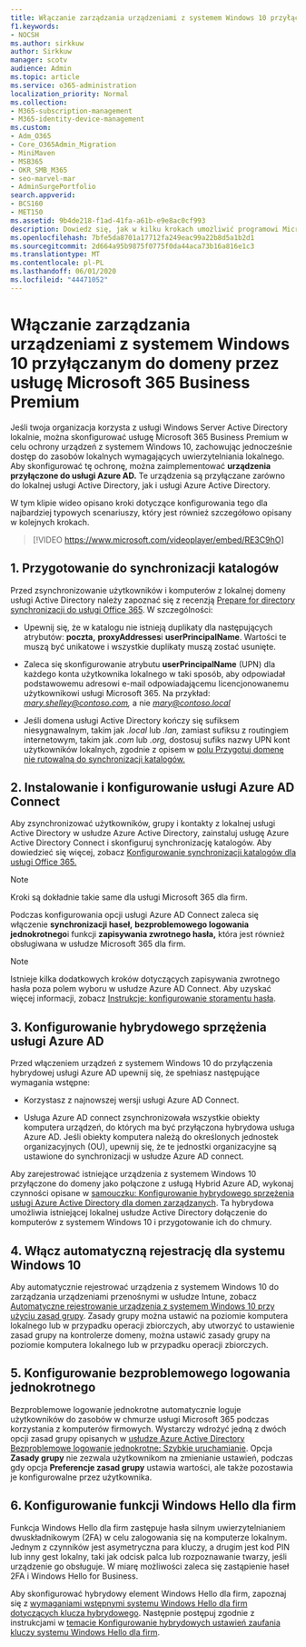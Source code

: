 ```yaml
---
title: Włączanie zarządzania urządzeniami z systemem Windows 10 przyłączonych do domeny przez usługę Microsoft 365 dla firm
f1.keywords:
- NOCSH
ms.author: sirkkuw
author: Sirkkuw
manager: scotv
audience: Admin
ms.topic: article
ms.service: o365-administration
localization_priority: Normal
ms.collection:
- M365-subscription-management
- M365-identity-device-management
ms.custom:
- Adm_O365
- Core_O365Admin_Migration
- MiniMaven
- MSB365
- OKR_SMB_M365
- seo-marvel-mar
- AdminSurgePortfolio
search.appverid:
- BCS160
- MET150
ms.assetid: 9b4de218-f1ad-41fa-a61b-e9e8ac0cf993
description: Dowiedz się, jak w kilku krokach umożliwić programowi Microsoft 365 ochronę lokalnych urządzeń z systemem Windows 10 połączonych z usługą Active Directory.
ms.openlocfilehash: 7bfe5da8701a17712fa249eac99a22b8d5a1b2d1
ms.sourcegitcommit: 2d664a95b9875f0775f0da44aca73b16a816e1c3
ms.translationtype: MT
ms.contentlocale: pl-PL
ms.lasthandoff: 06/01/2020
ms.locfileid: "44471052"
---
```

# <a name="enable-domain-joined-windows-10-devices-to-be-managed-by-microsoft-365-business-premium"></a>Włączanie zarządzania urządzeniami z systemem Windows 10 przyłączanym do domeny przez usługę Microsoft 365 Business Premium

Jeśli twoja organizacja korzysta z usługi Windows Server Active Directory lokalnie, można skonfigurować usługę Microsoft 365 Business Premium w celu ochrony urządzeń z systemem Windows 10, zachowując jednocześnie dostęp do zasobów lokalnych wymagających uwierzytelniania lokalnego.
Aby skonfigurować tę ochronę, można zaimplementować **urządzenia przyłączone do usługi Azure AD.** Te urządzenia są przyłączane zarówno do lokalnej usługi Active Directory, jak i usługi Azure Active Directory.

W tym klipie wideo opisano kroki dotyczące konfigurowania tego dla najbardziej typowych scenariuszy, który jest również szczegółowo opisany w kolejnych krokach.

> [!VIDEO https://www.microsoft.com/videoplayer/embed/RE3C9hO]
  

## <a name="1-prepare-for-directory-synchronization"></a>1. Przygotowanie do synchronizacji katalogów 

Przed zsynchronizowanie użytkowników i komputerów z lokalnej domeny usługi Active Directory należy zapoznać się z recenzją [Prepare for directory synchronizacji do usługi Office 365](https://docs.microsoft.com/office365/enterprise/prepare-for-directory-synchronization). W szczególności:

   - Upewnij się, że w katalogu nie istnieją duplikaty dla następujących atrybutów: **poczta,** **proxyAddresses**i **userPrincipalName**. Wartości te muszą być unikatowe i wszystkie duplikaty muszą zostać usunięte.
   
   - Zaleca się skonfigurowanie atrybutu **userPrincipalName** (UPN) dla każdego konta użytkownika lokalnego w taki sposób, aby odpowiadał podstawowemu adresowi e-mail odpowiadającemu licencjonowanemu użytkownikowi usługi Microsoft 365. Na przykład: *mary.shelley@contoso.com,* a nie *mary@contoso.local*
   
   - Jeśli domena usługi Active Directory kończy się sufiksem niesygnawalnym, takim jak *.local* lub *.lan,* zamiast sufiksu z routingiem internetowym, takim jak *.com* lub *.org,* dostosuj sufiks nazwy UPN kont użytkowników lokalnych, zgodnie z opisem w [polu Przygotuj domenę nie rutowalną do synchronizacji katalogów.](https://docs.microsoft.com/office365/enterprise/prepare-a-non-routable-domain-for-directory-synchronization) 

## <a name="2-install-and-configure-azure-ad-connect"></a>2. Instalowanie i konfigurowanie usługi Azure AD Connect

Aby zsynchronizować użytkowników, grupy i kontakty z lokalnej usługi Active Directory w usłudze Azure Active Directory, zainstaluj usługę Azure Active Directory Connect i skonfiguruj synchronizację katalogów. Aby dowiedzieć się więcej, zobacz [Konfigurowanie synchronizacji katalogów dla usługi Office 365.](https://docs.microsoft.com/office365/enterprise/set-up-directory-synchronization)

> [!NOTE]
> Kroki są dokładnie takie same dla usługi Microsoft 365 dla firm. 

Podczas konfigurowania opcji usługi Azure AD Connect zaleca się włączenie **synchronizacji haseł,** **bezproblemowego logowania jednokrotnego**i funkcji **zapisywania zwrotnego hasła,** która jest również obsługiwana w usłudze Microsoft 365 dla firm.

> [!NOTE]
> Istnieje kilka dodatkowych kroków dotyczących zapisywania zwrotnego hasła poza polem wyboru w usłudze Azure AD Connect. Aby uzyskać więcej informacji, zobacz [Instrukcje: konfigurowanie storamentu hasła](https://docs.microsoft.com/azure/active-directory/authentication/howto-sspr-writeback). 

## <a name="3-configure-hybrid-azure-ad-join"></a>3. Konfigurowanie hybrydowego sprzężenia usługi Azure AD

Przed włączeniem urządzeń z systemem Windows 10 do przyłączenia hybrydowej usługi Azure AD upewnij się, że spełniasz następujące wymagania wstępne:

   - Korzystasz z najnowszej wersji usługi Azure AD Connect.

   - Usługa Azure AD connect zsynchronizowała wszystkie obiekty komputera urządzeń, do których ma być przyłączona hybrydowa usługa Azure AD. Jeśli obiekty komputera należą do określonych jednostek organizacyjnych (OU), upewnij się, że te jednostki organizacyjne są ustawione do synchronizacji w usłudze Azure AD connect.

Aby zarejestrować istniejące urządzenia z systemem Windows 10 przyłączone do domeny jako połączone z usługą Hybrid Azure AD, wykonaj czynności opisane w [samouczku: Konfigurowanie hybrydowego sprzężenia usługi Azure Active Directory dla domen zarządzanych](https://docs.microsoft.com/azure/active-directory/devices/hybrid-azuread-join-managed-domains#configure-hybrid-azure-ad-join). Ta hybrydowa umożliwia istniejącej lokalnej usłudze Active Directory dołączenie do komputerów z systemem Windows 10 i przygotowanie ich do chmury.
    
## <a name="4-enable-automatic-enrollment-for-windows-10"></a>4. Włącz automatyczną rejestrację dla systemu Windows 10

 Aby automatycznie rejestrować urządzenia z systemem Windows 10 do zarządzania urządzeniami przenośnymi w usłudze Intune, zobacz [Automatyczne rejestrowanie urządzenia z systemem Windows 10 przy użyciu zasad grupy](https://docs.microsoft.com/windows/client-management/mdm/enroll-a-windows-10-device-automatically-using-group-policy). Zasady grupy można ustawić na poziomie komputera lokalnego lub w przypadku operacji zbiorczych, aby utworzyć to ustawienie zasad grupy na kontrolerze domeny, można ustawić zasady grupy na poziomie komputera lokalnego lub w przypadku operacji zbiorczych.

## <a name="5-configure-seamless-single-sign-on"></a>5. Konfigurowanie bezproblemowego logowania jednokrotnego

  Bezproblemowe logowanie jednokrotne automatycznie loguje użytkowników do zasobów w chmurze usługi Microsoft 365 podczas korzystania z komputerów firmowych. Wystarczy wdrożyć jedną z dwóch opcji zasad grupy opisanych w [usłudze Azure Active Directory Bezproblemowe logowanie jednokrotne: Szybkie uruchamianie](https://docs.microsoft.com/azure/active-directory/hybrid/how-to-connect-sso-quick-start#step-2-enable-the-feature). Opcja **Zasady grupy** nie zezwala użytkownikom na zmienianie ustawień, podczas gdy opcja **Preferencje zasad grupy** ustawia wartości, ale także pozostawia je konfigurowalne przez użytkownika.

## <a name="6-set-up-windows-hello-for-business"></a>6. Konfigurowanie funkcji Windows Hello dla firm

 Funkcja Windows Hello dla firm zastępuje hasła silnym uwierzytelnianiem dwuskładnikowym (2FA) w celu zalogowania się na komputerze lokalnym. Jednym z czynników jest asymetryczna para kluczy, a drugim jest kod PIN lub inny gest lokalny, taki jak odcisk palca lub rozpoznawanie twarzy, jeśli urządzenie go obsługuje. W miarę możliwości zaleca się zastąpienie haseł 2FA i Windows Hello for Business.

Aby skonfigurować hybrydowy element Windows Hello dla firm, zapoznaj się z [wymaganiami wstępnymi systemu Windows Hello dla firm dotyczących klucza hybrydowego](https://docs.microsoft.com/windows/security/identity-protection/hello-for-business/hello-hybrid-key-trust-prereqs). Następnie postępuj zgodnie z instrukcjami w [temacie Konfigurowanie hybrydowych ustawień zaufania kluczy systemu Windows Hello dla firm](https://docs.microsoft.com/windows/security/identity-protection/hello-for-business/hello-hybrid-key-whfb-settings). 
